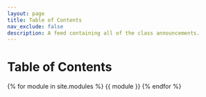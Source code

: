 ```yaml
---
layout: page
title: Table of Contents
nav_exclude: false
description: A feed containing all of the class announcements.
---
```


# Table of Contents

{% for module in site.modules %}
{{ module }}
{% endfor %}
